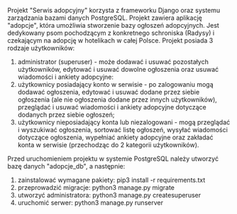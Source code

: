Projekt "Serwis adopcyjny" korzysta z frameworku Django oraz systemu zarządzania bazami danych PostgreSQL.
Projekt zawiera aplikację "adopcje", która umożliwia stworzenie bazy ogłoszeń adopcyjnych. Jest dedykowany psom pochodzącym z konkretnego schroniska (Radysy) i czekającym na adopcję w hotelikach w całej Polsce. 
Projekt posiada 3 rodzaje użytkowników:
1. administrator (superuser) - może dodawać i usuwać pozostałych użytkowników, edytować i usuwać dowolne ogłoszenia oraz usuwać wiadomości i ankiety adopcyjne:
2. użytkownicy posiadający konto w serwisie - po zalogowaniu mogą dodawać ogłoszenia, edytować i usuwać dodane przez siebie ogłoszenia (ale nie ogłoszenia dodane przez innych użytkowników), przeglądać i usuwać wiadomości i ankiety adopcyjne dotyczące dodanych przez siebie ogłoszeń;
3. użytkownicy nieposiadający konta lub niezalogowani - mogą przeglądać i wyszukiwać ogłoszenia, sortować listę ogłoszeń, wysyłać wiadomości dotyczące ogłoszenia, wypełniać ankiety adopcyjne oraz zakładać konta w serwisie (przechodząc do 2 kategorii użytkowników).

Przed uruchomieniem projektu w systemie PostgreSQL należy utworzyć bazę danych "adopcje_db", a następnie:
1. zainstalować wymagane pakiety: pip3 install -r requirements.txt
2. przeprowadzić migracje: python3 manage.py migrate
3. utworzyć administratora: python3 manage.py createsuperuser
4. uruchomić serwer: python3 manage.py runserver
